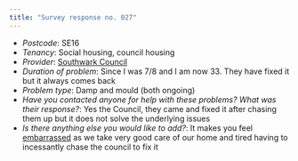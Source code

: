 ```yaml
---
title: "Survey response no. 027"
---
```


- *Postcode*: SE16    
- *Tenancy*: Social housing, council housing  
- *Provider*: [Southwark Council](providers/southwark) 
- *Duration of problem*: Since I was 7/8 and I am now 33. They have fixed it but it always comes back
- *Problem type*: Damp and mould (both ongoing)  
- *Have you contacted anyone for help with these problems? What was their response?*: Yes the Council, they came and fixed it after chasing them up but it does not solve the underlying issues   
- *Is there anything else you would like to add?*: It makes you feel [embarrassed](cause-effect-affect/shame) as we take very good care of our home and tired having to incessantly chase the council to fix it